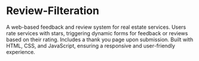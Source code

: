 # Review-Filteration
A web-based feedback and review system for real estate services. Users rate services with stars, triggering dynamic forms for feedback or reviews based on their rating. Includes a thank you page upon submission. Built with HTML, CSS, and JavaScript, ensuring a responsive and user-friendly experience.
